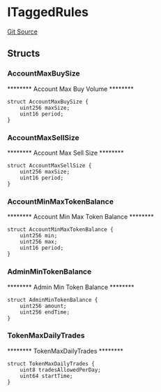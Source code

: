 # ITaggedRules
[Git Source](https://github.com/thrackle-io/tron/blob/7030db34eb7187742ede73deed40ef4d7dddaa1b/src/protocol/economic/ruleProcessor/RuleDataInterfaces.sol)


## Structs
### AccountMaxBuySize
******** Account Max Buy Volume ********


```solidity
struct AccountMaxBuySize {
    uint256 maxSize;
    uint16 period;
}
```

### AccountMaxSellSize
******** Account Max Sell Size ********


```solidity
struct AccountMaxSellSize {
    uint256 maxSize;
    uint16 period;
}
```

### AccountMinMaxTokenBalance
******** Account Min Max Token Balance ********


```solidity
struct AccountMinMaxTokenBalance {
    uint256 min;
    uint256 max;
    uint16 period;
}
```

### AdminMinTokenBalance
******** Admin Min Token Balance ********


```solidity
struct AdminMinTokenBalance {
    uint256 amount;
    uint256 endTime;
}
```

### TokenMaxDailyTrades
******** TokenMaxDailyTrades ********


```solidity
struct TokenMaxDailyTrades {
    uint8 tradesAllowedPerDay;
    uint64 startTime;
}
```

